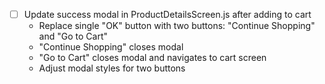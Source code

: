 - [ ] Update success modal in ProductDetailsScreen.js after adding to cart
  - Replace single "OK" button with two buttons: "Continue Shopping" and "Go to Cart"
  - "Continue Shopping" closes modal
  - "Go to Cart" closes modal and navigates to cart screen
  - Adjust modal styles for two buttons
